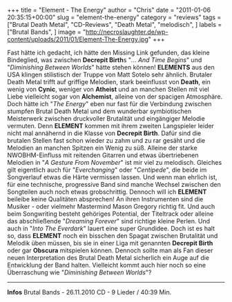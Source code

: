 +++
title = "Element - The Energy"
author = "Chris"
date = "2011-01-06 20:35:15+00:00"
slug = "element-the-energy"
category = "reviews"
tags = ["Brutal Death Metal", "CD-Reviews", "Death Metal", "melodisch", ]
labels = ["Brutal Bands", ]
image = "http://necroslaughter.de/wp-content/uploads/2011/01/Element-The-Energy.jpg"
+++

Fast hätte ich gedacht, ich hätte den Missing Link gefunden, das kleine Bindeglied, was zwischen **Decrepit Birth**s "_... And Time Begins_" und "_Diminishing Between Worlds_" hätte stehen können! **ELEMENTS** aus den USA klingen stilistisch der Truppe von Matt Sotelo sehr ähnlich. Brutaler Death Metal trifft auf griffige Melodien, stark beeinflusst von **Death**, ein wenig von **Cynic**, weniger von **Atheist** und an manchen Stellen mit viel Liebe vielleicht sogar von **Alchemist**, alleine von der spacigen Atmosphäre.
Doch hätte ich "_The Energy_" eben nur fast für die Verbindung zwischen stumpfen Brutal Death Metal und dem wunderbar symbiotischen Meisterwerk zwischen druckvoller Brutalität und eingängiger Melodie vermuten. Denn **ELEMENT** kommen mit ihrem zweiten Langspieler leider nicht mal annähernd in die Klasse von **Decrepit Birth**. Dafür sind die brutalen Stellen fast schon wieder zu zahm und zu rar gesäht und die Melodien an manchen Spitzen ein Wenig zu süß.
Alleine der starke NWOBHM-Einfluss mit reitenden Gitarren und etwas übertriebenen Melodien in "_A Gesture From November_" ist mir viel zu melodisch. Gleiches gilt eigentlich auch für "_Everchanging_" oder "_Centipede_", die beide im Songverlauf etwas die Härte vermissen lassen. Und wenn man ehrlich ist, für eine technische, progressive Band sind manche Wechsel zwischen den Songteilen auch noch etwas grobschrittig.
Dennoch will ich **ELEMENT** beileibe keine Qualitäten absprechen! An ihren Instrumenten sind die Musiker - oder vielmehr Mastermind Mason Gregory richtig fit. Und auch beim Songwriting besteht gehöriges Potential, der Titeltrack oder alleine das abschließende "_Dreaming Forever_" sind richtige kleine Perlen. Und auch in "_Into The Everdark_" lauert eine super Grundidee.
Doch ist es halt so, dass **ELEMENT** noch ein bisschen den Spagat zwischen Brutalität und Melodik üben müssen, bis sie in einer Liga mit genannten **Decrepit Birth** oder gar **Obscura** mitspielen können. Dennoch sollte man als Fan dieser neuen Interpretation des Brutal Death Metal sicherlich ein Auge auf die Entwicklung der Band halten. Vielleicht kommt auch hier noch so eine Überraschung wie "_Diminishing Between Worlds_"?





---
**Infos**
Brutal Bands - 26.11.2010
CD - 9 Lieder / 40:39 Min.
